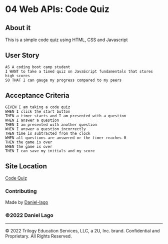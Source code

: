 # 04 Web APIs: Code Quiz

## About it
This is a simple code quiz using HTML, CSS and Javascript

## User Story

```
AS A coding boot camp student
I WANT to take a timed quiz on JavaScript fundamentals that stores high scores
SO THAT I can gauge my progress compared to my peers
```

## Acceptance Criteria

```
GIVEN I am taking a code quiz
WHEN I click the start button
THEN a timer starts and I am presented with a question
WHEN I answer a question
THEN I am presented with another question
WHEN I answer a question incorrectly
THEN time is subtracted from the clock
WHEN all questions are answered or the timer reaches 0
THEN the game is over
WHEN the game is over
THEN I can save my initials and my score
```
## Site Location
[Code Quiz ](https://daniel-lago.github.io/code-quiz-hw/)

### Contributing
Made by [Daniel-lago](https://github.com/Daniel-lago)



### ©️2022 Daniel Lago
---

© 2022 Trilogy Education Services, LLC, a 2U, Inc. brand. Confidential and Proprietary. All Rights Reserved.
